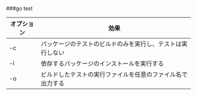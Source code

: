 ###go test

| オプション | 効果                                                       |
| ---------- | ---------------------------------------------------------- |
| -c         | パッケージのテストのビルドのみを実行し、テストは実行しない |
| -i         | 依存するパッケージのインストールを実行する                 |
| -o         | ビルドしたテストの実行ファイルを任意のファイル名で出力する |

